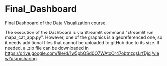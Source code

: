 # Final_Dashboard
Final Dashboard of the Data Visualization course.

The execution of the Dashboard is via Streamlit command "streamlit run mapa_cat_app.py".
However, one of the graphics is a georeferenced one, so it needs additional files that cannot be uploaded to gitHub due to its size. If needed, a .zip file can be downloaded in https://drive.google.com/file/d/1w5pbQSd0O7WAtxOr47obtnzgsLrfDjcj/view?usp=sharing.
